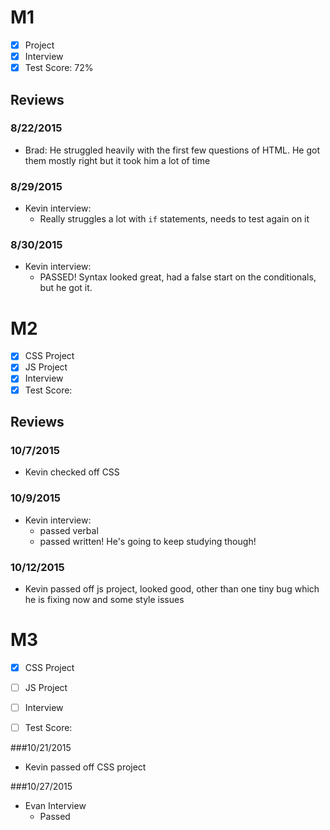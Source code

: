 # M1

- [x] Project
- [x] Interview
- [x] Test Score: 72%

## Reviews

### 8/22/2015

- Brad: He struggled heavily with the first few questions of HTML. He got them mostly right but it took him a lot of time


### 8/29/2015

- Kevin interview:
  - Really struggles a lot with `if` statements, needs to test again on it

### 8/30/2015

- Kevin interview:
  - PASSED! Syntax looked great, had a false start on the conditionals, but he got it.

# M2

- [x] CSS Project
- [x] JS Project
- [x] Interview
- [x] Test Score: 

## Reviews

### 10/7/2015

- Kevin checked off CSS

### 10/9/2015

- Kevin interview:
  - passed verbal
  - passed written! He's going to keep studying though!

### 10/12/2015

- Kevin passed off js project, looked good, other than one tiny bug which he is fixing now and some style issues


# M3

- [x] CSS Project
- [ ] JS Project
- [ ] Interview
- [ ] Test Score: 


###10/21/2015 

- Kevin passed off CSS project


###10/27/2015

- Evan Interview
  - Passed
